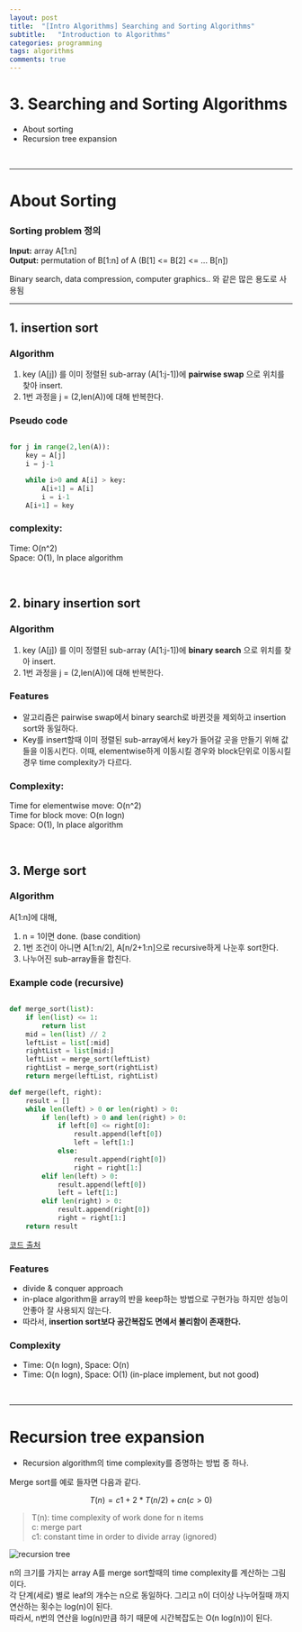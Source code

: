 ```yaml
---
layout: post
title:  "[Intro Algorithms] Searching and Sorting Algorithms"
subtitle:   "Introduction to Algorithms"
categories: programming
tags: algorithms
comments: true
---
```


# 3. Searching and Sorting Algorithms
- About sorting 
- Recursion tree expansion


<br/>

---

# About Sorting

### Sorting problem 정의

**Input:** array A[1:n]  
**Output:** permutation of B[1:n] of A (B[1] <= B[2] <= ... B[n])  

Binary search, data compression, computer graphics.. 와 같은 많은 용도로 사용됨

---

## 1. insertion sort

### Algorithm
1. key (A[j]) 를 이미 정렬된 sub-array (A[1:j-1])에 **pairwise swap** 으로 위치를 찾아 insert.
2. 1번 과정을 j = (2,len(A))에 대해 반복한다.

### Pseudo code
```python

for j in range(2,len(A)):
    key = A[j]
    i = j-1

    while i>0 and A[i] > key:
        A[i+1] = A[i]
        i = i-1
    A[i+1] = key

```

### complexity:
Time: O(n^2)  
Space: O(1), In place algorithm

<br/>

## 2. binary insertion sort

### Algorithm
1. key (A[j]) 를 이미 정렬된 sub-array (A[1:j-1])에 **binary search** 으로 위치를 찾아 insert.
2. 1번 과정을 j = (2,len(A))에 대해 반복한다.

### Features
- 알고리즘은 pairwise swap에서 binary search로 바뀐것을 제외하고 insertion sort와 동일하다.
- Key를 insert할때 이미 정렬된 sub-array에서 key가 들어갈 곳을 만들기 위해 값들을 이동시킨다. 이때, elementwise하게 이동시킬 경우와 block단위로 이동시킬 경우 time complexity가 다르다.

### Complexity: 
Time for elementwise move: O(n^2)   
Time for block move: O(n logn)    
Space: O(1), In place algorithm

<br/>

## 3. Merge sort

### Algorithm
A[1:n]에 대해,
1. n = 1이면 done. (base condition)
2. 1번 조건이 아니면 A[1:n/2], A[n/2+1:n]으로 recursive하게 나눈후 sort한다.
3. 나누어진 sub-array들을 합친다.

### Example code (recursive)

``` python

def merge_sort(list):
    if len(list) <= 1:
        return list
    mid = len(list) // 2
    leftList = list[:mid]
    rightList = list[mid:]
    leftList = merge_sort(leftList)
    rightList = merge_sort(rightList)
    return merge(leftList, rightList)

def merge(left, right):
    result = []
    while len(left) > 0 or len(right) > 0:
        if len(left) > 0 and len(right) > 0:
            if left[0] <= right[0]:
                result.append(left[0])
                left = left[1:]
            else:
                result.append(right[0])
                right = right[1:]
        elif len(left) > 0:
            result.append(left[0])
            left = left[1:]
        elif len(right) > 0:
            result.append(right[0])
            right = right[1:]
    return result

```
[코드 출처](https://ratsgo.github.io/data%20structure&algorithm/2017/10/03/mergesort/)

### Features
- divide & conquer approach
- in-place algorithm을 array의 반을 keep하는 방법으로 구현가능 하지만 성능이 안좋아 잘 사용되지 않는다.
- 따라서, **insertion sort보다 공간복잡도 면에서 불리함이 존재한다.**

### Complexity
- Time: O(n logn), Space: O(n) 
- Time: O(n logn), Space: O(1) (in-place implement, but not good) 

<br/>

---

# Recursion tree expansion

- Recursion algorithm의 time complexity를 증명하는 방법 중 하나.

Merge sort를 예로 들자면 다음과 같다.  

$$ T(n) = c1 + 2 * T(n/2) + cn (c > 0 )$$

> T(n): time complexity of work done for n items  
> c: merge part  
> c1: constant time in order to divide array (ignored)


![recursion tree](https://swha0105.github.io/assets/intro_algorithm/image/lec3_1.png)  

n의 크기를 가지는 array A를 merge sort할때의 time complexity를 계산하는 그림이다.  
각 단계(세로) 별로 leaf의 개수는 n으로 동일하다. 그리고 n이 더이상 나누어질때 까지 연산하는 횟수는  log(n)이 된다.   
따라서, n번의 연산을 log(n)만큼 하기 때문에 시간복잡도는 O(n log(n))이 된다.


<script>
MathJax.Hub.Queue(["Typeset",MathJax.Hub]);
</script>


<script>
MathJax = {
  tex: {
    inlineMath: [['$', '$'], ['\\(', '\\)']]
  },
  svg: {
    fontCache: 'global'
  }
};
</script>
<script type="text/javascript" id="MathJax-script" async
  src="https://cdn.jsdelivr.net/npm/mathjax@3/es5/tex-svg.js">
</script>
